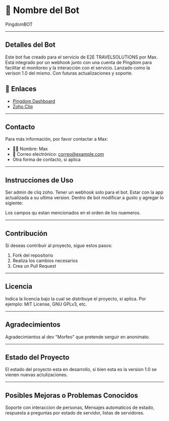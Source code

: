 # 🤖 Nombre del Bot

PingdomBOT 

---

## Detalles del Bot

Este bot fue creado para el servicio de E2E TRAVELSOLUTIONS por Max. 
Está integrado por un webhook junto con una cuenta de Pingdom para facilitar el monitoreo y la interacción con el servicio.
Lanzado como la verison 1.0 del mismo. Con futuras actualizaciones y soporte.

## 🔗 Enlaces

- [Pingdom Dashboard](https://my.pingdom.com/dashboard)
- [Zoho Cliq](https://www.zoho.com/es-xl/cliq/)

---

## Contacto

Para más información, por favor contactar a Max:

- 🙋‍♂️ Nombre: Max
- 📧 Correo electrónico: [correo@example.com](mailto:correo@example.com)
- Otra forma de contacto, si aplica

---

## Instrucciones de Uso

Ser admin de cliq zoho.
Tener un webhook solo para el bot.
Estar con la app actualizada a su ultima version.
Dentro de bot modificar a gusto y agregar lo sigiente:

Los campos qu estan mencionados en el orden de los nuemeros.

---

## Contribución

Si deseas contribuir al proyecto, sigue estos pasos:

1. Fork del repositorio
2. Realiza los cambios necesarios
3. Crea un Pull Request

---

## Licencia

Indica la licencia bajo la cual se distribuye el proyecto, si aplica. Por ejemplo: MIT License, GNU GPLv3, etc.

---

## Agradecimientos

Agradecimientos al dev "Morfeo" que pretende serguir en anonimato.

---

## Estado del Proyecto

El estado del proyecto esta en desarrollo, si bien esta es la version 1.0 se vienen nuevas actulizaciones.

---

## Posibles Mejoras o Problemas Conocidos

Soporte con interaccion de personas, Mensajes automaticos de estado, respuesta a preguntas por estado de servidor, listas de servidores.
